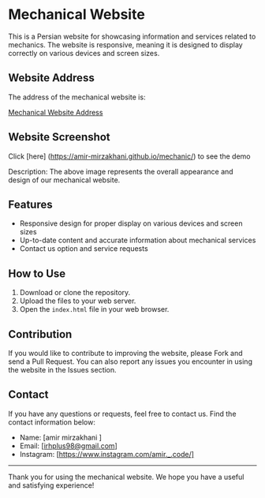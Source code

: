 # Mechanical Website

This is a Persian website for showcasing information and services related to mechanics. The website is responsive, meaning it is designed to display correctly on various devices and screen sizes.

## Website Address

The address of the mechanical website is:

[Mechanical Website Address](https://www.fardinmechanical.ir)

## Website Screenshot

Click [here] (https://amir-mirzakhani.github.io/mechanic/) to see the demo

Description: The above image represents the overall appearance and design of our mechanical website.

## Features

- Responsive design for proper display on various devices and screen sizes
- Up-to-date content and accurate information about mechanical services
- Contact us option and service requests

## How to Use

1. Download or clone the repository.
2. Upload the files to your web server.
3. Open the `index.html` file in your web browser.

## Contribution

If you would like to contribute to improving the website, please Fork and send a Pull Request. You can also report any issues you encounter in using the website in the Issues section.

## Contact

If you have any questions or requests, feel free to contact us. Find the contact information below:

- Name: [amir mirzakhani ]
- Email: [irhplus98@gmail.com]
- Instagram: [https://www.instagram.com/amir._.code/]

---

Thank you for using the mechanical website. We hope you have a useful and satisfying experience!
